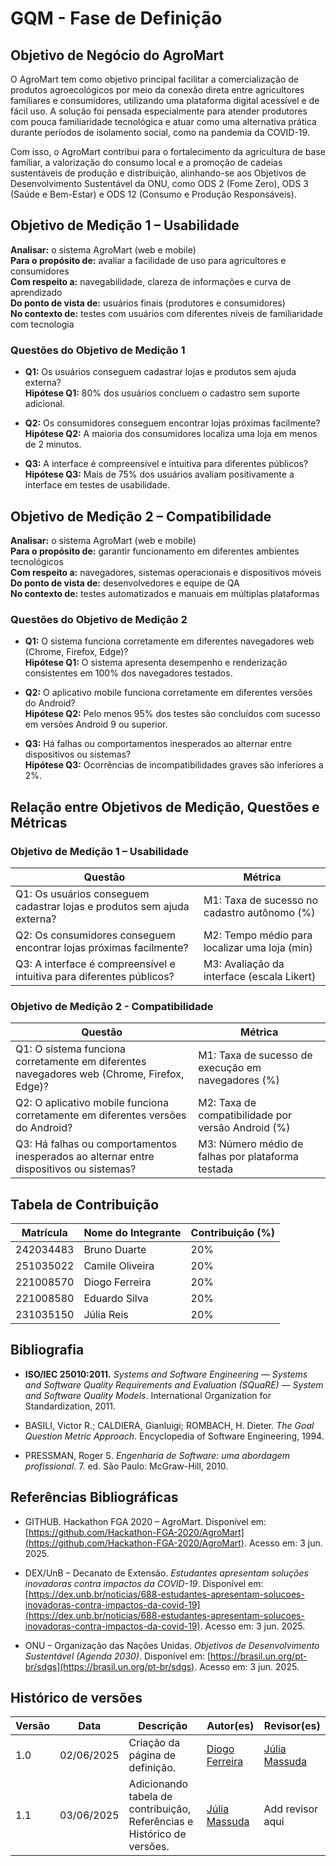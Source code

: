 # GQM - Fase de Definição  


## Objetivo de Negócio do AgroMart

O AgroMart tem como objetivo principal facilitar a comercialização de produtos agroecológicos por meio da conexão direta entre agricultores familiares e consumidores, utilizando uma plataforma digital acessível e de fácil uso. A solução foi pensada especialmente para atender produtores com pouca familiaridade tecnológica e atuar como uma alternativa prática durante períodos de isolamento social, como na pandemia da COVID-19.

Com isso, o AgroMart contribui para o fortalecimento da agricultura de base familiar, a valorização do consumo local e a promoção de cadeias sustentáveis de produção e distribuição, alinhando-se aos Objetivos de Desenvolvimento Sustentável da ONU, como ODS 2 (Fome Zero), ODS 3 (Saúde e Bem-Estar) e ODS 12 (Consumo e Produção Responsáveis).


## Objetivo de Medição 1 – Usabilidade

**Analisar:** o sistema AgroMart (web e mobile)  
**Para o propósito de:** avaliar a facilidade de uso para agricultores e consumidores  
**Com respeito a:** navegabilidade, clareza de informações e curva de aprendizado  
**Do ponto de vista de:** usuários finais (produtores e consumidores)  
**No contexto de:** testes com usuários com diferentes níveis de familiaridade com tecnologia

### Questões do Objetivo de Medição 1

- **Q1:** Os usuários conseguem cadastrar lojas e produtos sem ajuda externa?  
  **Hipótese Q1:** 80% dos usuários concluem o cadastro sem suporte adicional.

- **Q2:** Os consumidores conseguem encontrar lojas próximas facilmente?  
  **Hipótese Q2:** A maioria dos consumidores localiza uma loja em menos de 2 minutos.

- **Q3:** A interface é compreensível e intuitiva para diferentes públicos?  
  **Hipótese Q3:** Mais de 75% dos usuários avaliam positivamente a interface em testes de usabilidade.

## Objetivo de Medição 2 – Compatibilidade

**Analisar:** o sistema AgroMart (web e mobile)  
**Para o propósito de:** garantir funcionamento em diferentes ambientes tecnológicos  
**Com respeito a:** navegadores, sistemas operacionais e dispositivos móveis  
**Do ponto de vista de:** desenvolvedores e equipe de QA  
**No contexto de:** testes automatizados e manuais em múltiplas plataformas

### Questões do Objetivo de Medição 2

- **Q1:** O sistema funciona corretamente em diferentes navegadores web (Chrome, Firefox, Edge)?  
  **Hipótese Q1:** O sistema apresenta desempenho e renderização consistentes em 100% dos navegadores testados.

- **Q2:** O aplicativo mobile funciona corretamente em diferentes versões do Android?  
  **Hipótese Q2:** Pelo menos 95% dos testes são concluídos com sucesso em versões Android 9 ou superior.

- **Q3:** Há falhas ou comportamentos inesperados ao alternar entre dispositivos ou sistemas?  
  **Hipótese Q3:** Ocorrências de incompatibilidades graves são inferiores a 2%.


## Relação entre Objetivos de Medição, Questões e Métricas

### Objetivo de Medição 1 – Usabilidade

| Questão                                                                 | Métrica                                       |
| ----------------------------------------------------------------------- | --------------------------------------------- |
| Q1: Os usuários conseguem cadastrar lojas e produtos sem ajuda externa? | M1: Taxa de sucesso no cadastro autônomo (%)  |
| Q2: Os consumidores conseguem encontrar lojas próximas facilmente?      | M2: Tempo médio para localizar uma loja (min) |
| Q3: A interface é compreensível e intuitiva para diferentes públicos?   | M3: Avaliação da interface (escala Likert)    |

### Objetivo de Medição 2 - Compatibilidade

| Questão                                                                                    | Métrica                                            |
| ------------------------------------------------------------------------------------------ | -------------------------------------------------- |
| Q1: O sistema funciona corretamente em diferentes navegadores web (Chrome, Firefox, Edge)? | M1: Taxa de sucesso de execução em navegadores (%) |
| Q2: O aplicativo mobile funciona corretamente em diferentes versões do Android?            | M2: Taxa de compatibilidade por versão Android (%) |
| Q3: Há falhas ou comportamentos inesperados ao alternar entre dispositivos ou sistemas?    | M3: Número médio de falhas por plataforma testada  |




## Tabela de Contribuição

| Matrícula | Nome do Integrante     | Contribuição (%) |
|-----------|------------------------|------------------|
| 242034483  | Bruno Duarte        | 20%              |
| 251035022  | Camile Oliveira        | 20%              |
| 221008570  | Diogo Ferreira        | 20%              |
| 221008580  | Eduardo Silva        | 20%              |
| 231035150  | Júlia Reis        | 20%              |

## Bibliografia

- **ISO/IEC 25010:2011.** *Systems and Software Engineering — Systems and Software Quality Requirements and Evaluation (SQuaRE) — System and Software Quality Models*. International Organization for Standardization, 2011.

- BASILI, Victor R.; CALDIERA, Gianluigi; ROMBACH, H. Dieter. *The Goal Question Metric Approach*. Encyclopedia of Software Engineering, 1994.

- PRESSMAN, Roger S. *Engenharia de Software: uma abordagem profissional*. 7. ed. São Paulo: McGraw-Hill, 2010.

## Referências Bibliográficas

- GITHUB. Hackathon FGA 2020 – AgroMart. Disponível em: [https://github.com/Hackathon-FGA-2020/AgroMart](https://github.com/Hackathon-FGA-2020/AgroMart). Acesso em: 3 jun. 2025.

- DEX/UnB – Decanato de Extensão. *Estudantes apresentam soluções inovadoras contra impactos da COVID-19*. Disponível em: [https://dex.unb.br/noticias/688-estudantes-apresentam-solucoes-inovadoras-contra-impactos-da-covid-19](https://dex.unb.br/noticias/688-estudantes-apresentam-solucoes-inovadoras-contra-impactos-da-covid-19). Acesso em: 3 jun. 2025.

- ONU – Organização das Nações Unidas. *Objetivos de Desenvolvimento Sustentável (Agenda 2030)*. Disponível em: [https://brasil.un.org/pt-br/sdgs](https://brasil.un.org/pt-br/sdgs). Acesso em: 3 jun. 2025.


## Histórico de versões
Versão |   Data  | Descrição | Autor(es) | Revisor(es)
------ | ---- | ------ | ---------- | ----------
| 1.0 | 02/06/2025 | Criação da página de definição. | [Diogo Ferreira](https://github.com/fdiogo1) | [Júlia Massuda](http://github.com/JuliaReis18)
| 1.1 | 03/06/2025 | Adicionando tabela de contribuição, Referências e Histórico de versões. | [Júlia Massuda](http://github.com/JuliaReis18) | Add revisor aqui 
